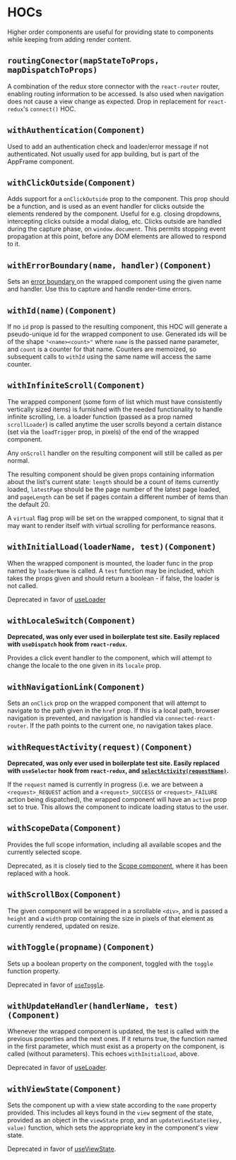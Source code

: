 # HOCs

Higher order components are useful for providing state to components while keeping from adding render content.

## `routingConector(mapStateToProps, mapDispatchToProps)`

A combination of the redux store connector with the `react-router` router, enabling routing information to be accessed. Is also used when navigation does not cause a view change as expected. Drop in replacement for `react-redux`'s `connect()` HOC.

## `withAuthentication(Component)`

Used to add an authentication check and loader/error message if not authenticated. Not usually used for app building, but is part of the AppFrame component.

## `withClickOutside(Component)`

Adds support for a `onClickOutside` prop to the component. This prop should be a function, and is used as an event handler for clicks outside the elements rendered by the component. Useful for e.g. closing dropdowns, intercepting clicks outside a modal dialog, etc. Clicks outside are handled during the capture phase, on `window.document`. This permits stopping event propagation at this point, before any DOM elements are allowed to respond to it.

## `withErrorBoundary(name, handler)(Component)`

Sets an [error boundary ](https://reactjs.org/docs/error-boundaries.html) on the wrapped component using the given name and handler. Use this to capture and handle render-time errors.

## `withId(name)(Component)`

If no `id` prop is passed to the resulting component, this HOC will generate a pseudo-unique id for the wrapped component to use. Generated ids will be of the shape `"<name><count>"` where `name` is the passed name parameter, and `count` is a counter for that name. Counters are memoized, so subsequent calls to `withId` using the same name will access the same counter.

## `withInfiniteScroll(Component)`

The wrapped component (some form of list which must have consistently vertically sized items) is furnished with the needed functionality to handle infinite scrolling, i.e. a loader function (passed as a prop named `scrollLoader`) is called anytime the user scrolls beyond a certain distance (set via the `loadTrigger` prop, in pixels) of the end of the wrapped component.

Any `onScroll` handler on the resulting component will still be called as per normal.

The resulting component should be given props containing information about the list's current state: `length` should be a count of items currently loaded, `latestPage` should be the page number of the latest page loaded, and `pageLength` can be set if pages contain a different number of items than the default 20.

A `virtual` flag prop will be set on the wrapped component, to signal that it may want to render itself with virtual scrolling for performance reasons.

## `withInitialLoad(loaderName, test)(Component)`

When the wrapped component is mounted, the loader func in the prop named by `loaderName` is called. A `test` function may be included, which takes the props given and should return a boolean - if false, the loader is not called.

Deprecated in favor of [useLoader](hooks.md#useloaderloadactions-cutoutselector)

## `withLocaleSwitch(Component)`

**Deprecated, was only ever used in boilerplate test site. Easily replaced with `useDispatch` hook from `react-redux`.**

Provides a click event handler to the component, which will attempt to change the locale to the one given in its `locale` prop.

## `withNavigationLink(Component)`

Sets an `onClick` prop on the wrapped component that will attempt to navigate to the path given in the `href` prop. If this is a local path, browser navigation is prevented, and navigation is handled via `connected-react-router`. If the path points to the current one, no navigation takes place.

## `withRequestActivity(request)(Component)`

**Deprecated, was only ever used in boilerplate test site. Easily replaced with `useSelector` hook from `react-redux`, and [`selectActivity(requestName)`](actionsreducersselectors.md#requests).**

If the `request` named is currently in progress (i.e. we are between a `<request>_REQUEST` action and a `<request>_SUCCESS` or `<request>_FAILURE` action being dispatched), the wrapped component will have an `active` prop set to true. This allows the component to indicate loading status to the user.

## `withScopeData(Component)`

Provides the full scope information, including all available scopes and the currently selected scope.

Deprecated, as it is closely tied to the [Scope component](components.md#Scope), where it has been replaced with a hook.

## `withScrollBox(Component)`

The given component will be wrapped in a scrollable `<div>`, and is passed a `height` and a `width` prop containing the size in pixels of that element as currently rendered, updated on resize.

## `withToggle(propname)(Component)`

Sets up a boolean property on the component, toggled with the `toggle` function property.

Deprecated in favor of [`useToggle`](hooks.md#usetoggleinit).

## `withUpdateHandler(handlerName, test)(Component)`

Whenever the wrapped component is updated, the test is called with the previous properties and the next ones. If it returns true, the function named in the first parameter, which must exist as a property on the component, is called (without parameters). This echoes `withInitialLoad`, above.

Deprecated in favor of [useLoader](hooks.md#useloaderloadactions-cutoutselector).

## `withViewState(Component)`

Sets the component up with a view state according to the `name` property provided. This includes all keys found in the `view` segment of the state, provided as an object in the `viewState` prop, and an `updateViewState(key, value)` function, which sets the appropriate key in the component's view state.

Deprecated in favor of [useViewState](hooks.md#useviewstatename).
